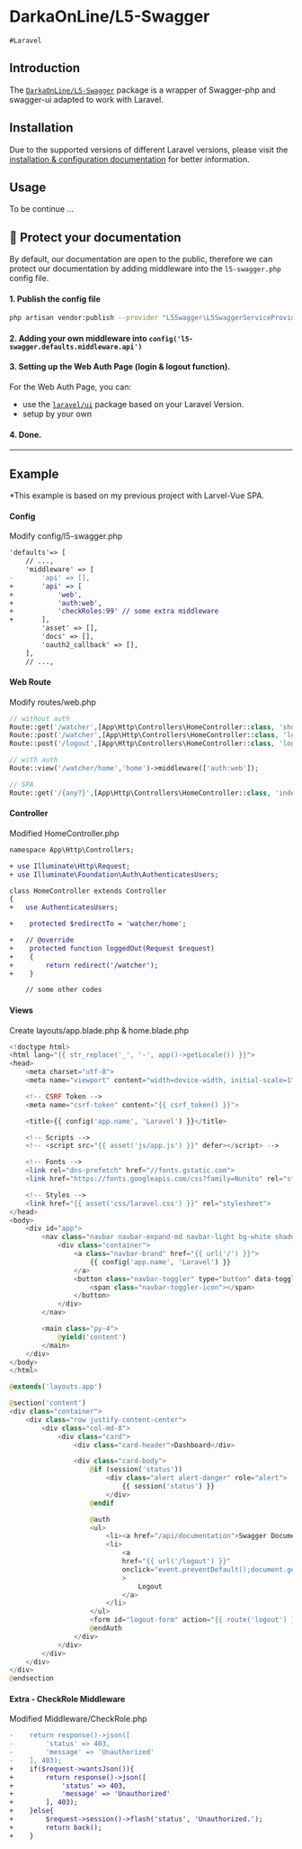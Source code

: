 # DarkaOnLine/L5-Swagger

`#Laravel`

## Introduction

The [`DarkaOnLine/L5-Swagger`](https://github.com/DarkaOnLine/L5-Swagger#disclaimer) package is a wrapper of Swagger-php and swagger-ui adapted to work with Laravel. 

## Installation

Due to the supported versions of different Laravel versions, please visit the [installation & configuration documentation](https://github.com/DarkaOnLine/L5-Swagger/wiki/Installation-&-Configuration) for better information.

## Usage

To be continue ...

## 🚧 Protect your documentation

By default, our documentation are open to the public, therefore we can protect our documentation by adding middleware into the `l5-swagger.php` config file.

#### 1. Publish the config file
```bash
php artisan vendor:publish --provider "L5Swagger\L5SwaggerServiceProvider"
```

#### 2. Adding your own middleware into `config('l5-swagger.defaults.middleware.api')`

#### 3. Setting up the Web Auth Page (login & logout function). 

For the Web Auth Page, you can:
- use the [`laravel/ui`](https://github.com/laravel/ui#supported-versions) package based on your Laravel Version.
- setup by your own

#### 4. Done.

---

## Example

\*This example is based on my previous project with Larvel-Vue SPA.

#### Config

Modify config/l5-swagger.php

```diff config/l5-swagger.php
'defaults'=> [
	// ...,
    'middleware' => [
-       'api' => [],
+       'api' => [
+			'web',
+			'auth:web',
+			'checkRoles:99' // some extra middleware
+		],
        'asset' => [],
        'docs' => [],
        'oauth2_callback' => [],
    ],
    // ...,

```

#### Web Route

Modify routes/web.php

```php routes/web.php
// without auth
Route::get('/watcher',[App\Http\Controllers\HomeController::class, 'showLoginForm'])->name('login');
Route::post('/watcher',[App\Http\Controllers\HomeController::class, 'login']);
Route::post('/logout',[App\Http\Controllers\HomeController::class, 'logout'])->name('logout');

// with auth 
Route::view('/watcher/home','home')->middleware(['auth:web']);

// SPA
Route::get('/{any?}',[App\Http\Controllers\HomeController::class, 'index'])->where('any', '^(?!api\/)[\/\w\.-]*');
```

#### Controller

Modified HomeController.php

```diff HomeController.php
namespace App\Http\Controllers;

+ use Illuminate\Http\Request;
+ use Illuminate\Foundation\Auth\AuthenticatesUsers;

class HomeController extends Controller
{
+	use AuthenticatesUsers;

+    protected $redirectTo = 'watcher/home';

+	// @override
+    protected function loggedOut(Request $request)
+    {
+        return redirect('/watcher');
+    }

	// some other codes
```

#### Views

Create layouts/app.blade.php & home.blade.php

```php layouts/app.blade.php
<!doctype html>
<html lang="{{ str_replace('_', '-', app()->getLocale()) }}">
<head>
    <meta charset="utf-8">
    <meta name="viewport" content="width=device-width, initial-scale=1">

    <!-- CSRF Token -->
    <meta name="csrf-token" content="{{ csrf_token() }}">

    <title>{{ config('app.name', 'Laravel') }}</title>

    <!-- Scripts -->
    <!-- <script src="{{ asset('js/app.js') }}" defer></script> -->

    <!-- Fonts -->
    <link rel="dns-prefetch" href="//fonts.gstatic.com">
    <link href="https://fonts.googleapis.com/css?family=Nunito" rel="stylesheet">

    <!-- Styles -->
    <link href="{{ asset('css/laravel.css') }}" rel="stylesheet">
</head>
<body>
    <div id="app">
        <nav class="navbar navbar-expand-md navbar-light bg-white shadow-sm">
            <div class="container">
                <a class="navbar-brand" href="{{ url('/') }}">
                    {{ config('app.name', 'Laravel') }}
                </a>
                <button class="navbar-toggler" type="button" data-toggle="collapse" data-target="#navbarSupportedContent" aria-controls="navbarSupportedContent" aria-expanded="false" aria-label="{{ __('Toggle navigation') }}">
                    <span class="navbar-toggler-icon"></span>
                </button>
            </div>
        </nav>

        <main class="py-4">
            @yield('content')
        </main>
    </div>
</body>
</html>
```

```php home.blade.php
@extends('layouts.app')

@section('content')
<div class="container">
    <div class="row justify-content-center">
        <div class="col-md-8">
            <div class="card">
                <div class="card-header">Dashboard</div>

                <div class="card-body">
                    @if (session('status'))
                        <div class="alert alert-danger" role="alert">
                            {{ session('status') }}
                        </div>
                    @endif

                    @auth
                    <ul>
                        <li><a href="/api/documentation">Swagger Documentation</a></li>
                        <li>
                            <a
                            href="{{ url('/logout') }}" 
                            onclick="event.preventDefault();document.getElementById('logout-form').submit();"
                            >
                                Logout
                            </a>
                        </li>
                    </ul>
                    <form id="logout-form" action="{{ route('logout') }}" method="POST" style="display: none;">@csrf</form>
                    @endAuth
                </div>
            </div>
        </div>
    </div>
</div>
@endsection

```

#### Extra - CheckRole Middleware

Modified Middleware/CheckRole.php

```diff
-    return response()->json([
-        'status' => 403,
-        'message' => 'Unauthorized'
-    ], 403);
+    if($request->wantsJson()){
+        return response()->json([
+            'status' => 403,
+            'message' => 'Unauthorized'
+        ], 403);
+    }else{
+        $request->session()->flash('status', 'Unauthorized.');
+        return back();
+    }

```